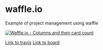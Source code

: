 # waffle.io
Example of project management using waffle

[![Waffle.io - Columns and their card count](https://badge.waffle.io/adamstacey7/waffle.io.svg?columns=all)](https://waffle.io/adamstacey7/waffle.io)


[Link to travis](https://travis-ci.org/adamstacey7/waffle.io)
[Link to board](https://waffle.io/adamstacey7/waffle.io)